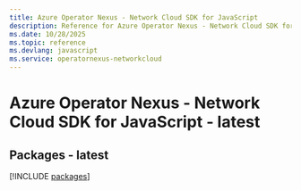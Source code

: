 ```yaml
---
title: Azure Operator Nexus - Network Cloud SDK for JavaScript
description: Reference for Azure Operator Nexus - Network Cloud SDK for JavaScript
ms.date: 10/28/2025
ms.topic: reference
ms.devlang: javascript
ms.service: operatornexus-networkcloud
---
```

# Azure Operator Nexus - Network Cloud SDK for JavaScript - latest
## Packages - latest
[!INCLUDE [packages](operator-nexus---network-cloud-index.md)]